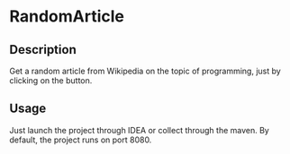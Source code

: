 # RandomArticle

## Description

Get a random article from Wikipedia on the topic of programming, just by clicking on the button.

## Usage

Just launch the project through IDEA or collect through the maven. By default, the project runs on port 8080.